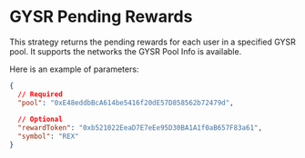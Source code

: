 # GYSR Pending Rewards

This strategy returns the pending rewards for each user in a specified GYSR pool. It supports the networks the GYSR Pool Info is available.

Here is an example of parameters:

```json
{
  // Required
  "pool": "0xE48eddbBcA614be5416f20dE57D858562b72479d",
  
  // Optional
  "rewardToken": "0xb521022EeaD7E7eEe95D30BA1A1f0aB657F83a61",
  "symbol": "REX"
}
```
